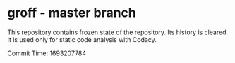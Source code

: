 # groff - master branch

This repository contains frozen state of the repository.
Its history is cleared. It is used only for static code
analysis with Codacy.

Commit Time: 1693207784